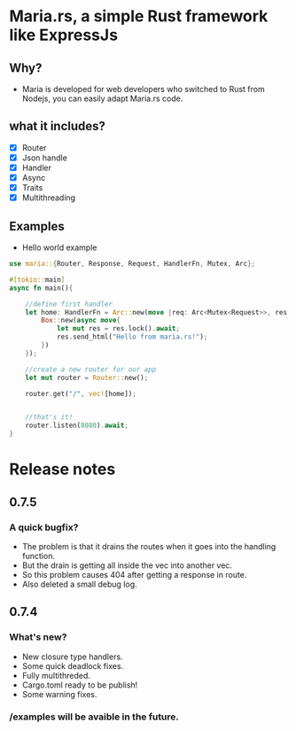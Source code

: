 # Maria.rs, a simple Rust framework like ExpressJs

## Why?

- Maria is developed for web developers who switched to Rust from Nodejs, you can easily adapt Maria.rs code.

## what it includes?

- [x] Router
- [x] Json handle
- [x] Handler
- [x] Async
- [x] Traits
- [x] Multithreading

## Examples

- Hello world example

```rust
use maria::{Router, Response, Request, HandlerFn, Mutex, Arc};

#[tokio::main]
async fn main(){

    //define first handler
    let home: HandlerFn = Arc::new(move |req: Arc<Mutex<Request>>, res: Arc<Mutex<Response>>|{
        Box::new(async move{
            let mut res = res.lock().await;
            res.send_html("Hello from maria.rs!");
        })
    });

    //create a new router for our app
    let mut router = Router::new();

    router.get("/", vec![home]);


    //that's it!
    router.listen(8080).await;
}
```

# Release notes

## 0.7.5

### A quick bugfix?

- The problem is that it drains the routes when it goes into the handling function.
- But the drain is getting all inside the vec into another vec.
- So this problem causes 404 after getting a response in route.
- Also deleted a small debug log.

## 0.7.4

### What's new?

- New closure type handlers.
- Some quick deadlock fixes.
- Fully multithreded.
- Cargo.toml ready to be publish!
- Some warning fixes.

### /examples will be avaible in the future.
